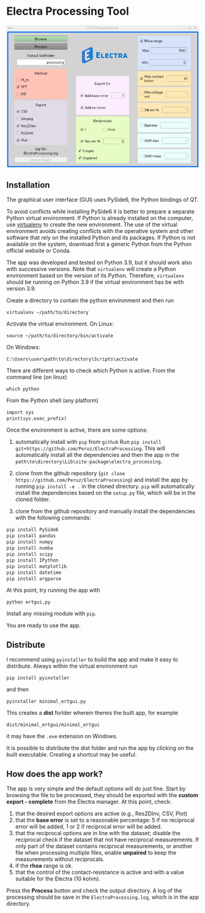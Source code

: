 Electra Processing Tool
===

<p align="center"><img src="screenshot.png" width="512"></p>

<!-- ![screenshot](screenshot.png){width=50%} -->

Installation
---
The graphical user interface (GUI) uses PySide6, the Python bindings of QT.

To avoid conflicts while installing PySide6 it is better to prepare a separate Python virtual environment.
If Python is already installed on the computer, use [virtualenv](https://virtualenv.pypa.io/en/latest/) to create the new environment.
The use of the virtual environment avoids creating conflicts with the operative system and other software that rely on the installed Python and its packages.
If Python is not available on the system, download first a generic Python from the Python official website or Conda.

The app was developed and tested on Python 3.9, but it should work also with successive versions.
Note that `virtualenv` will create a Python environment based on the version of its Python.
Therefore, `virtualenv` should be running on Python 3.9 if the virtual environment has be with version 3.9.

Create a directory to contain the python environment and then run
```
virtualenv ~/path/to/directory
```

Activate the virtual environment.
On Linux:
```
source ~/path/to/directory/bin/activate
```
On Windows:
```
C:\Users\user\path\to\directory\Scripts\activate
```

There are different ways to check which Python is active.
From the command line (on linux)
```
which python
```
From the Python shell (any platform)
```
import sys
print(sys.exec_prefix)
```

Once the environment is active, there are some options:
1. automatically install with `pip` from `github`
Run `pip install git+https://github.com/Peruz/ElectraProcessing`.
This will automatically install all the dependencies and then the app in the `path\to\directory\Lib\site-package\electra_processing`.

2. clone from the github repository (`git clone https://github.com/Peruz/ElectraProcessing`) and install the app by running `pip install -e .` in the cloned directory.
`pip` will automatically install the dependencies based on the `setup.py` file, which will be in the cloned folder.

3. clone from the github repository and manually install the dependencies with the following commands:
```
pip install PySide6
pip install pandas
pip install numpy
pip install numba
pip install scipy
pip install IPython
pip install matplotlib
pip install datetime
pip install argparse
```

At this point, try running the app with
```
python ertgui.py
```
Install any missing module with `pip`.

You are ready to use the app.

Distribute
---

I recommend using `pyinstaller` to build the app and make it easy to distribute.
Always within the virtual environment run
```
pip install pyinstaller
```
and then
```
pyinstaller minimal_ertgui.py
```
This creates a **dist** forlder wherein thereis the built app, for example
```
dist/minimal_ertgui/minimal_ertgui
```
it may have the `.exe` extension on Windows.

It is possible to distribute the dist folder and run the app by clicking on the built executable.
Creating a shortcut may be useful.

How does the app work?
---

The app is very simple and the default options will do just fine.
Start by browsing the file to be processed, they should be exported with the **custom export - complete** from the Electra manager.
At this point, check:
1. that the desired export options are active (e.g., Res2DInv, CSV, Plot)
2. that the **base error** is set to a reasonable percentage: 5 if no reciprocal error will be added, 1 or 2 if reciprocal error will be added.
3. that the reciprocal options are in line with the dataset; disable the reciprocal check if the dataset that not have reciprocal measurements.
If only part of the dataset contains reciprocal measurements, or another file when processing multiple files, enable **unpaired** to keep the measurements without reciprocals.
4. if the **rhoa** range is ok.
5. that the control of the contact-resistance is active and with a value suitable for the Electra (10 kohm).

Press the **Process** button and check the output directory.
A log of the processing should be save in the `ElectraProcessing.log`, which is in the app directory.












